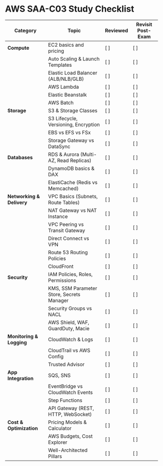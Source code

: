 # AWS SAA-C03 Study Checklist

| Category                      | Topic                                                | Reviewed | Revisit Post-Exam |
|------------------------------|------------------------------------------------------|----------|-------------------|
| **Compute**                  | EC2 basics and pricing                               | [ ]      | [ ]               |
|                              | Auto Scaling & Launch Templates                      | [ ]      | [ ]               |
|                              | Elastic Load Balancer (ALB/NLB/GLB)                  | [ ]      | [ ]               |
|                              | AWS Lambda                                           | [ ]      | [ ]               |
|                              | Elastic Beanstalk                                    | [ ]      | [ ]               |
|                              | AWS Batch                                            | [ ]      | [ ]               |
| **Storage**                  | S3 & Storage Classes                                 | [ ]      | [ ]               |
|                              | S3 Lifecycle, Versioning, Encryption                 | [ ]      | [ ]               |
|                              | EBS vs EFS vs FSx                                    | [ ]      | [ ]               |
|                              | Storage Gateway vs DataSync                          | [ ]      | [ ]               |
| **Databases**                | RDS & Aurora (Multi-AZ, Read Replicas)              | [ ]      | [ ]               |
|                              | DynamoDB basics & DAX                                | [ ]      | [ ]               |
|                              | ElastiCache (Redis vs Memcached)                     | [ ]      | [ ]               |
| **Networking & Delivery**    | VPC Basics (Subnets, Route Tables)                   | [ ]      | [ ]               |
|                              | NAT Gateway vs NAT Instance                          | [ ]      | [ ]               |
|                              | VPC Peering vs Transit Gateway                       | [ ]      | [ ]               |
|                              | Direct Connect vs VPN                                | [ ]      | [ ]               |
|                              | Route 53 Routing Policies                            | [ ]      | [ ]               |
|                              | CloudFront                                           | [ ]      | [ ]               |
| **Security**                 | IAM Policies, Roles, Permissions                     | [ ]      | [ ]               |
|                              | KMS, SSM Parameter Store, Secrets Manager            | [ ]      | [ ]               |
|                              | Security Groups vs NACL                              | [ ]      | [ ]               |
|                              | AWS Shield, WAF, GuardDuty, Macie                    | [ ]      | [ ]               |
| **Monitoring & Logging**     | CloudWatch & Logs                                    | [ ]      | [ ]               |
|                              | CloudTrail vs AWS Config                             | [ ]      | [ ]               |
|                              | Trusted Advisor                                      | [ ]      | [ ]               |
| **App Integration**          | SQS, SNS                                             | [ ]      | [ ]               |
|                              | EventBridge vs CloudWatch Events                     | [ ]      | [ ]               |
|                              | Step Functions                                       | [ ]      | [ ]               |
|                              | API Gateway (REST, HTTP, WebSocket)                  | [ ]      | [ ]               |
| **Cost & Optimization**      | Pricing Models & Calculator                          | [ ]      | [ ]               |
|                              | AWS Budgets, Cost Explorer                           | [ ]      | [ ]               |
|                              | Well-Architected Pillars                             | [ ]      | [ ]               |
